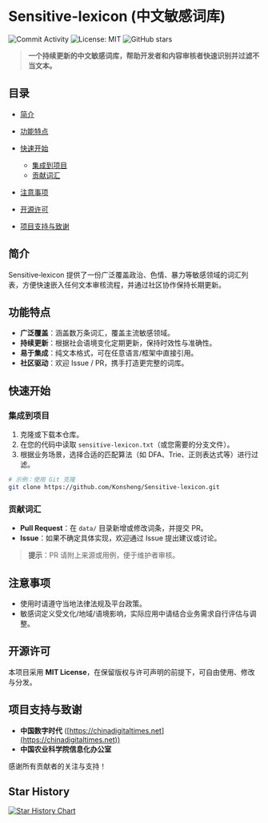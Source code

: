 # Sensitive-lexicon (中文敏感词库)

![Commit Activity](https://img.shields.io/github/commit-activity/y/Konsheng/Sensitive-lexicon)
![License: MIT](https://img.shields.io/github/license/Konsheng/Sensitive-lexicon)
![GitHub stars](https://img.shields.io/github/stars/Konsheng/Sensitive-lexicon)

> **一个持续更新的中文敏感词库，帮助开发者和内容审核者快速识别并过滤不当文本。**

## 目录

* [简介](#简介)
* [功能特点](#功能特点)
* [快速开始](#快速开始)

  * [集成到项目](#集成到项目)
  * [贡献词汇](#贡献词汇)
* [注意事项](#注意事项)
* [开源许可](#开源许可)
* [项目支持与致谢](#项目支持与致谢)

## 简介

Sensitive‑lexicon 提供了一份广泛覆盖政治、色情、暴力等敏感领域的词汇列表，方便快速嵌入任何文本审核流程，并通过社区协作保持长期更新。

## 功能特点

* **广泛覆盖**：涵盖数万条词汇，覆盖主流敏感领域。
* **持续更新**：根据社会语境变化定期更新，保持时效性与准确性。
* **易于集成**：纯文本格式，可在任意语言/框架中直接引用。
* **社区驱动**：欢迎 Issue / PR，携手打造更完整的词库。

## 快速开始

### 集成到项目

1. 克隆或下载本仓库。
2. 在您的代码中读取 `sensitive-lexicon.txt`（或您需要的分支文件）。
3. 根据业务场景，选择合适的匹配算法（如 DFA、Trie、正则表达式等）进行过滤。

```bash
# 示例：使用 Git 克隆
git clone https://github.com/Konsheng/Sensitive-lexicon.git
```

### 贡献词汇

* **Pull Request**：在 `data/` 目录新增或修改词条，并提交 PR。
* **Issue**：如果不确定具体实现，欢迎通过 Issue 提出建议或讨论。

> **提示**：PR 请附上来源或用例，便于维护者审核。

## 注意事项

* 使用时请遵守当地法律法规及平台政策。
* 敏感词定义受文化/地域/语境影响，实际应用中请结合业务需求自行评估与调整。

## 开源许可

本项目采用 **MIT License**，在保留版权与许可声明的前提下，可自由使用、修改与分发。

## 项目支持与致谢

* **中国数字时代** ([https://chinadigitaltimes.net](https://chinadigitaltimes.net))
* **中国农业科学院信息化办公室**

感谢所有贡献者的关注与支持！

## Star History
<a href="https://star-history.com/#konsheng/Sensitive-lexicon&Date">
  <picture>
    <source media="(prefers-color-scheme: dark)" srcset="https://api.star-history.com/svg?repos=konsheng/Sensitive-lexicon&type=Date&theme=dark" />
    <source media="(prefers-color-scheme: light)" srcset="https://api.star-history.com/svg?repos=konsheng/Sensitive-lexicon&type=Date" />
    <img alt="Star History Chart" src="https://api.star-history.com/svg?repos=konsheng/Sensitive-lexicon&type=Date" />
  </picture>
</a>

